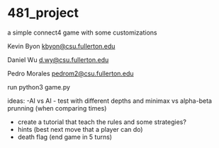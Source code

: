 # 481_project
a simple connect4 game with some customizations

Kevin Byon kbyon@csu.fullerton.edu

Daniel Wu d.wy@csu.fullerton.edu

Pedro Morales pedrom2@csu.fullerton.edu

run
python3 game.py


ideas:
-AI vs AI - test with different depths and minimax vs alpha-beta prunning (when comparing times)
- create a tutorial that teach the rules and some strategies?
- hints (best next move that a player can do)
- death flag (end game in 5 turns)

